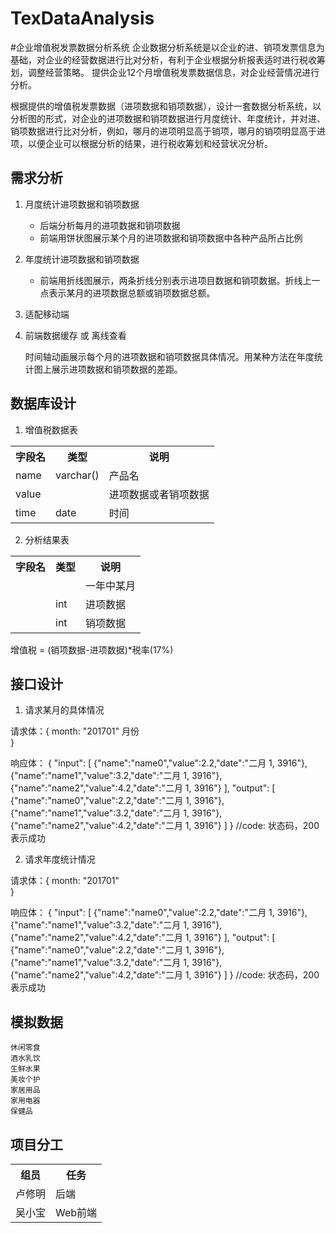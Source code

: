 # TexDataAnalysis

#企业增值税发票数据分析系统
企业数据分析系统是以企业的进、销项发票信息为基础，对企业的经营数据进行比对分析，有利于企业根据分析报表适时进行税收筹划，调整经营策略。
提供企业12个月增值税发票数据信息，对企业经营情况进行分析。

根据提供的增值税发票数据（进项数据和销项数据），设计一套数据分析系统，以分析图的形式，对企业的进项数据和销项数据进行月度统计、年度统计，并对进、销项数据进行比对分析，例如，哪月的进项明显高于销项，哪月的销项明显高于进项，以便企业可以根据分析的结果，进行税收筹划和经营状况分析。

## 需求分析
1.	月度统计进项数据和销项数据
	- 后端分析每月的进项数据和销项数据
	- 前端用饼状图展示某个月的进项数据和销项数据中各种产品所占比例
2.	年度统计进项数据和销项数据	
	- 前端用折线图展示，两条折线分别表示进项目数据和销项数据。折线上一点表示某月的进项数据总额或销项数据总额。
3.	适配移动端
4.	前端数据缓存 或 离线查看

	时间轴动画展示每个月的进项数据和销项数据具体情况。用某种方法在年度统计图上展示进项数据和销项数据的差距。

## 数据库设计
1.	增值税数据表
<table>
<tr><th>字段名</th><th>类型</th><th>说明</th></tr>
<tr><td>name</td><td>varchar()</td><td>产品名</td></tr>
<tr><td>value</td><td></td><td>进项数据或者销项数据</td></tr>
<tr><td>time</td><td>date</td><td>时间</td></tr>
</table>

2.	分析结果表
<table>
<tr><th>字段名</th><th>类型</th><th>说明</th></tr>
<tr><td></td><td></td><td>一年中某月</td></tr>
<tr><td></td><td>int</td><td>进项数据</td></tr>
<tr><td></td><td>int</td><td>销项数据</td></tr>
</table>
增值税 = (销项数据-进项数据)*税率(17%)

## 接口设计
1. 请求某月的具体情况

请求体：{
	month: "201701" 	月份	
}
	
响应体：
{
    "input":
    [
        {"name":"name0","value":2.2,"date":"二月 1, 3916"},
        {"name":"name1","value":3.2,"date":"二月 1, 3916"},
        {"name":"name2","value":4.2,"date":"二月 1, 3916"}
    ],
    "output":
    [
        {"name":"name0","value":2.2,"date":"二月 1, 3916"},
        {"name":"name1","value":3.2,"date":"二月 1, 3916"},
        {"name":"name2","value":4.2,"date":"二月 1, 3916"}
    ]
}
//code: 状态码，200表示成功


2. 请求年度统计情况
	
请求体：{
	month: "201701" 		
}
	
响应体：
{
    "input":
    [
        {"name":"name0","value":2.2,"date":"二月 1, 3916"},
        {"name":"name1","value":3.2,"date":"二月 1, 3916"},
        {"name":"name2","value":4.2,"date":"二月 1, 3916"}
    ],
    "output":
    [
        {"name":"name0","value":2.2,"date":"二月 1, 3916"},
        {"name":"name1","value":3.2,"date":"二月 1, 3916"},
        {"name":"name2","value":4.2,"date":"二月 1, 3916"}
    ]
}
//code: 状态码，200表示成功


## 模拟数据
	休闲零食
	酒水乳饮
	生鲜水果
	美妆个护
	家居用品
	家用电器
	保健品

## 项目分工
<table>
<tr><th>组员</th><th>任务</th></tr>
<tr><td>卢修明</td><td>后端</td></tr>
<tr><td>吴小宝</td><td>Web前端</td></tr>
</table>
